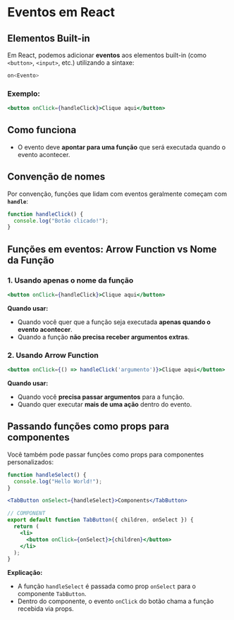 # Eventos em React

## Elementos Built-in

Em React, podemos adicionar **eventos** aos elementos built-in (como `<button>`, `<input>`, etc.) utilizando a sintaxe:

```jsx
on<Evento>
```

### Exemplo:
```jsx
<button onClick={handleClick}>Clique aqui</button>
```

## Como funciona

- O evento deve **apontar para uma função** que será executada quando o evento acontecer.  


## Convenção de nomes

Por convenção, funções que lidam com eventos geralmente começam com **`handle`**:
```jsx
function handleClick() {
  console.log("Botão clicado!");
}
```

## Funções em eventos: Arrow Function vs Nome da Função

### 1. Usando apenas o **nome da função**
```jsx
<button onClick={handleClick}>Clique aqui</button>
```
**Quando usar:**
- Quando você quer que a função seja executada **apenas quando o evento acontecer**.  
- Quando a função **não precisa receber argumentos extras**.


### 2. Usando **Arrow Function**
```jsx
<button onClick={() => handleClick('argumento')}>Clique aqui</button>
```
**Quando usar:**
- Quando você **precisa passar argumentos** para a função.  
- Quando quer executar **mais de uma ação** dentro do evento.


## Passando funções como props para componentes

Você também pode passar funções como props para componentes personalizados:

```jsx
function handleSelect() {
  console.log("Hello World!");
}

<TabButton onSelect={handleSelect}>Components</TabButton>

// COMPONENT
export default function TabButton({ children, onSelect }) {
  return (
    <li>
      <button onClick={onSelect}>{children}</button>
    </li>
  );
}
```

**Explicação:**
- A função `handleSelect` é passada como prop `onSelect` para o componente `TabButton`.
- Dentro do componente, o evento `onClick` do botão chama a função recebida via props.